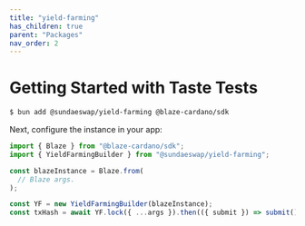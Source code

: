 ```yaml
---
title: "yield-farming"
has_children: true
parent: "Packages"
nav_order: 2
---
```


# Getting Started with Taste Tests

```bash
$ bun add @sundaeswap/yield-farming @blaze-cardano/sdk
```

Next, configure the instance in your app:

```ts
import { Blaze } from "@blaze-cardano/sdk";
import { YieldFarmingBuilder } from "@sundaeswap/yield-farming";

const blazeInstance = Blaze.from(
  // Blaze args.
);

const YF = new YieldFarmingBuilder(blazeInstance);
const txHash = await YF.lock({ ...args }).then(({ submit }) => submit());
```
